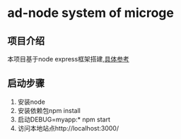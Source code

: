 # ad-node system of microge
## 项目介绍
本项目基于node express框架搭建,[具体参考](https://www.expressjs.com.cn/)

## 启动步骤
1. 安装node
2. 安装依赖包npm install
3. 启动DEBUG=myapp:* npm start
4. 访问本地站点http://localhost:3000/
